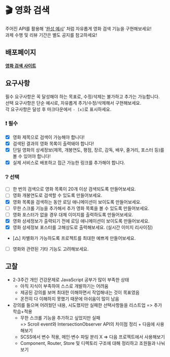 # 🎬 영화 검색

주어진 API를 활용해 '[완성 예시](https://stupefied-hodgkin-d9d350.netlify.app/)' 처럼 자유롭게 영화 검색 기능을 구현해보세요!  
과제 수행 및 리뷰 기간은 별도 공지를 참고하세요!

## 배포페이지

**[영화 검색 사이트](https://omdb-api-filmise.vercel.app)**

## 요구사항

필수 요구사항은 꼭 달성해야 하는 목표로, 수정/삭제는 불가하고 추가는 가능합니다.  
선택 요구사항은 단순 예시로, 자유롭게 추가/수정/삭제해서 구현해보세요.  
각 요구사항은 달성 후 마크다운에서 `- [x]`로 표시하세요.

### ❗ 필수

- [x] 영화 제목으로 검색이 가능해야 합니다!
- [x] 검색된 결과의 영화 목록이 출력돼야 합니다!
- [x] 단일 영화의 상세정보(제목, 개봉연도, 평점, 장르, 감독, 배우, 줄거리, 포스터 등)를 볼 수 있어야 합니다!
- [x] 실제 서비스로 배포하고 접근 가능한 링크를 추가해야 합니다.

### ❔ 선택

- [ ] 한 번의 검색으로 영화 목록이 20개 이상 검색되도록 만들어보세요.
- [ ] 영화 개봉연도로 검색할 수 있도록 만들어보세요.
- [x] 영화 목록을 검색하는 동안 로딩 애니메이션이 보이도록 만들어보세요.
- [ ] 무한 스크롤 기능을 추가해서 추가 영화 목록을 볼 수 있도록 만들어보세요.
- [ ] 영화 포스터가 없을 경우 대체 이미지를 출력하도록 만들어보세요.
- [x] 영화 상세정보가 출력되기 전에 로딩 애니메이션이 보이도록 만들어보세요.
- [x] 영화 상세정보 포스터를 고해상도로 출력해보세요. (실시간 이미지 리사이징)
- [△] 차별화가 가능하도록 프로젝트를 최대한 예쁘게 만들어보세요.
- [ ] 영화와 관련된 기타 기능도 고려해보세요.

## 고찰

- 2-3주간 개인 건강문제로 JavaScript 공부가 많이 부족한 상태
  - 아직 지식이 부족하여 스스로 개발하기는 어려움
  - 제공된 강의를 보며 최대한 이해하면서 작업해내는 것이 목표였음
  - 온전히 다 이해하지 못했기 때문에 아쉬움이 많이 남음
- 강의를 들으며 어려웠던 내용, 시도했지만 실패한 선택사항들을 리스트업 => 추가 학습+적용
  - 무한 스크롤 기능을 추가하고 싶었지만 실패  
    => Scroll event와 IntersectionObserver API의 차이점 정리 + 다음에 사용해보기
  - SCSS에서 변수 적용, 메인·변수 파일 분리 X => 다음 프로젝트에서 사용해보기
  - Component, Router, Store 및 디렉토리 구조에 대해 정리하고 조원들과 나눠보기
